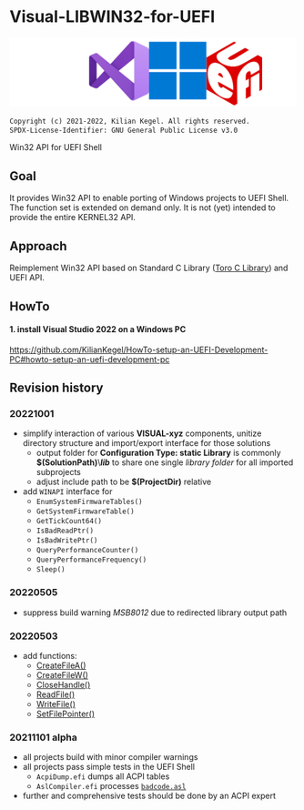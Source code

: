 # Visual-LIBWIN32-for-UEFI
![LOGO](visualWin32API4UefiWide.png)

	Copyright (c) 2021-2022, Kilian Kegel. All rights reserved.
	SPDX-License-Identifier: GNU General Public License v3.0

Win32 API for UEFI Shell

## Goal
It provides Win32 API to enable porting of Windows projects to UEFI Shell.<br>
The function set is extended on demand only. It is not (yet) intended to provide 
the entire KERNEL32 API.

## Approach
Reimplement Win32 API based on Standard C Library ([Toro C Library](https://github.com/KilianKegel/toro-C-Library)) and UEFI API.

## HowTo
#### 1. install Visual Studio 2022 on a Windows PC<br>
https://github.com/KilianKegel/HowTo-setup-an-UEFI-Development-PC#howto-setup-an-uefi-development-pc


## Revision history
### 20221001
* simplify interaction of various **VISUAL-xyz** components, unitize directory structure 
  and import/export interface for those solutions
    * output folder for **Configuration Type: static Library** is commonly **$(SolutionPath)**\\***lib***
      to share one single *library folder* for all imported subprojects
    * adjust include path to be **$(ProjectDir)** relative
* add `WINAPI` interface for 
    * `EnumSystemFirmwareTables()`
    * `GetSystemFirmwareTable()`
    * `GetTickCount64()`
    * `IsBadReadPtr()`
    * `IsBadWritePtr()`
    * `QueryPerformanceCounter()`
    * `QueryPerformanceFrequency()`
    * `Sleep()`
### 20220505
* suppress build warning *MSB8012* due to redirected library output path

### 20220503
* add functions:
   - [CreateFileA()](CreateFileA.c)
   - [CreateFileW()](CreateFileW.c)
   - [CloseHandle()](CloseHandle.c)
   - [ReadFile()](ReadFile.c)
   - [WriteFile()](WriteFile.c)
   - [SetFilePointer()](SetFilePointer.c)

### 20211101 alpha
* all projects build with minor compiler warnings
* all projects pass simple tests in the UEFI Shell
    * `AcpiDump.efi` dumps all ACPI tables
    * `AslCompiler.efi` processes [`badcode.asl`](https://github.com/RehabMan/Intel-iasl/blob/master/tests/misc/badcode.asl)
* further and comprehensive tests should be done by an ACPI expert
